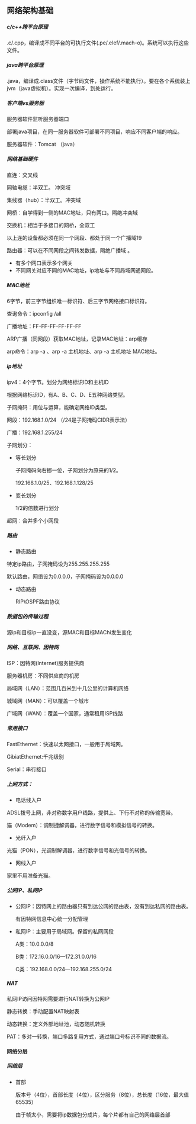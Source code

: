 ## 网络架构基础

##### c/c++跨平台原理

.c/.cpp，编译成不同平台的可执行文件(.pe/.elef/.mach-o)。系统可以执行这些文件。

##### java跨平台原理

.java，编译成.class文件（字节码文件，操作系统不能执行）。要在各个系统装上jvm（java虚拟机）。实现一次编译，到处运行。

##### 客户端vs服务器

服务器软件监听服务器端口

部署java项目，在同一服务器软件可部署不同项目，响应不同客户端的响应。

服务器软件：Tomcat （java）

##### 网络基础硬件

直连：交叉线

同轴电缆：半双工。 冲突域

集线器（hub）：半双工。冲突域

网桥：自学得到一侧的MAC地址，只有两口。隔绝冲突域

交换机：相当于多接口的网桥，全双工

以上连的设备都必须在同一个网段、都处于同一个广播域19

路由器：可以在不同网段之间转发数据，隔绝广播域 。

- 有多个网口表示多个网关
- 不同网关对应不同的MAC地址，ip地址与不同局域网通网段。

##### MAC地址

6字节，前三字节组织唯一标识符、后三字节网络接口标识符。

查询命令：ipconfig /all

广播地址：FF-FF-FF-FF-FF-FF 

ARP广播（同网段）获取MAC地址，记录MAC地址：arp缓存

arp命令：arp -a 、arp -a 主机地址、arp -a 主机地址 MAC地址。

##### ip地址

ipv4：4个字节。划分为网络标识ID和主机ID

根据网络标识ID，有A、B、C、D、E五种网络类型。

子网掩码：用位与运算，能确定网络ID类型。

网段：192.168.1.0/24 （/24是子网掩码CIDR表示法）

广播：192.168.1.255/24

子网划分：

- 等长划分

  子网掩码向右挪一位，子网划分为原来的1/2。

  192.168.1.0/25、192.168.1.128/25

- 变长划分

  1/2的倍数进行划分

超网：合并多个小网段

##### 路由

- 静态路由 

特定ip路由，子网掩码设为255.255.255.255

默认路由，网络设为0.0.0.0，子网掩码设为0.0.0.0

- 动态路由

  RIP\OSPF路由协议

##### 数据包的传输过程

 源ip和目标ip一直没变，源MAC和目标MAChi发生变化

##### 网络、互联网、因特网

ISP：因特网(Internet)服务提供商

服务器机房：不同供应商的机房

局域网（LAN）：范围几百米到十几公里的计算机网络

城域网（MAN）：可以覆盖一个城市

广域网（WAN）：覆盖一个国家，通常租用ISP线路

##### 常用接口

FastEthernet：快速以太网接口，一般用于局域网。

GibiatEthernet:千兆级别

Serial：串行接口

##### 上网方式：

- 电话线入户

ADSL拨号上网，非对称数字用户线路，提供上、下行不对称的传输宽带。

猫（Modem）：调制捷解调器，进行数字信号和模拟信号的转换。

- 光纤入户

光猫（PON），光调制解调器，进行数字信号和光信号的转换。

- 网线入户

家里不用准备光猫。

##### 公网IP、私网IP

- 公网IP：因特网上的路由器只有到达公网的路由表，没有到达私网的路由表。

  有因特网信息中心统一分配管理

- 私网IP：主要用于局域网。保留的私网网段

  A类：10.0.0.0/8

  B类：172.16.0.0/16—172.31.0.0/16

  C类：192.168.0.0/24—192.168.255.0/24

##### NAT

私网IP访问因特网需要进行NAT转换为公网IP

静态转换：手动配置NAT映射表

动态转换：定义外部地址池，动态随机转换

PAT：多对一转换，端口多路复用方式，通过端口号标识不同的数据流。

#### 网络分层

##### 网络层

- 首部

  版本号（4位），首部长度（4位），区分服务（8位），总长度（16位，最大值65535）

  由于帧太小，需要将ip数据包分成片，每个片都有自己的网络层首部
